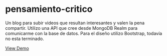 # pensamiento-critico

Un blog para subir videos que resultan interesantes y valen la pena compartir. Utilizo una API que cree desde MongoDB Realm para comunicarme con la base de datos. Para el diseño utilizo Bootstrap, todavía no esta terminado.

[View Demo](pensamiento-critico-ehktw.mongodbstitch.com)
